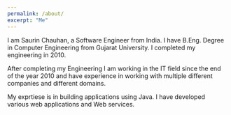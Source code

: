 ```yaml
---
permalink: /about/
excerpt: "Me"
---
```


I am Saurin Chauhan, a Software Engineer from India. I have B.Eng. Degree in Computer Engineering from Gujarat University. I completed my engineering in 2010.

After completing my Engineering I am working in the IT field since the end of the year 2010 and have experience in working with multiple different companies and different domains.

My exprtiese is in building applications using Java. I have developed various web applications and Web services. 